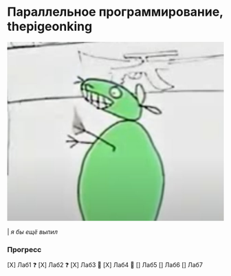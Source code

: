 # Параллельное программирование, thepigeonking

![мыщь](lab1/imgs/mouse.jpg)

| *я бы ещё выпил*

### Прогресс

[X] Лаб1 ❓
[X] Лаб2 ❓
[X] Лаб3 🛑
[X] Лаб4 🛑
[] Лаб5
[] Лаб6
[] Лаб7